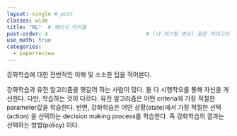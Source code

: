 ```yaml
---
layout: single # post
classes: wide
title: "RL"  # 페이지 타이틀
post-order: 4                               # (내 커스텀 변수) 같은 카테고리 내 정렬 순서
use_math: true
categories:
  - paperreview
---
```


강화학습에 대한 전반적인 이해 및 소소한 팁을 적어본다.

강화학습과 유전 알고리즘을 헷갈려 하는 사람이 많다. 
둘 다 시행착오를 통해 자신을 개선한다. 다만, 학습하는 것이 다르다. 
유전 알고리즘은 어떤 criteria에 가장 적절한 parameter값을 학습한다.
반면, 강화학습은 어떤 상황(state)에서 가장 적절한 선택(action) 을 선택하는 decision making process를 학습한다. 
즉 강화학습의 결과는 선택하는 방법(policy) 이다. 

